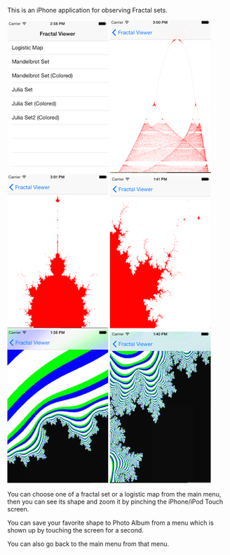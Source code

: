 This is an iPhone application for observing Fractal sets.

[![](https://raw.githubusercontent.com/norisuke3/images/master/Fractal1.png)](https://raw.githubusercontent.com/norisuke3/images/master/Fractal1.png)
[![](https://raw.githubusercontent.com/norisuke3/images/master/Fractal2.png)](https://raw.githubusercontent.com/norisuke3/images/master/Fractal2.png)
[![](https://raw.githubusercontent.com/norisuke3/images/master/Fractal3.png)](https://raw.githubusercontent.com/norisuke3/images/master/Fractal3.png)
[![](https://raw.githubusercontent.com/norisuke3/images/master/Fractal4.png)](https://raw.githubusercontent.com/norisuke3/images/master/Fractal4.png)
[![](https://raw.githubusercontent.com/norisuke3/images/master/Fractal5.png)](https://raw.githubusercontent.com/norisuke3/images/master/Fractal5.png)
[![](https://raw.githubusercontent.com/norisuke3/images/master/Fractal6.png)](https://raw.githubusercontent.com/norisuke3/images/master/Fractal6.png)

You can choose one of a fractal set or a logistic map from the main menu,
then you can see its shape and zoom it by pinching the iPhone/iPod Touch screen.

You can save your favorite shape to Photo Album from a menu which is shown up
by touching the screen for a second.

You can also go back to the main menu from that menu.
